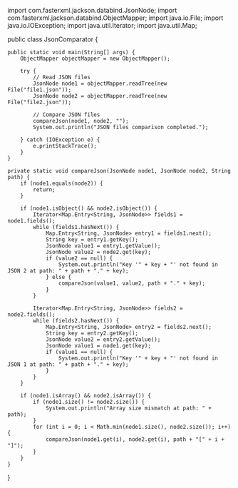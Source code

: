 import com.fasterxml.jackson.databind.JsonNode;
import com.fasterxml.jackson.databind.ObjectMapper;
import java.io.File;
import java.io.IOException;
import java.util.Iterator;
import java.util.Map;

public class JsonComparator {

    public static void main(String[] args) {
        ObjectMapper objectMapper = new ObjectMapper();

        try {
            // Read JSON files
            JsonNode node1 = objectMapper.readTree(new File("file1.json"));
            JsonNode node2 = objectMapper.readTree(new File("file2.json"));

            // Compare JSON files
            compareJson(node1, node2, "");
            System.out.println("JSON files comparison completed.");

        } catch (IOException e) {
            e.printStackTrace();
        }
    }

    private static void compareJson(JsonNode node1, JsonNode node2, String path) {
        if (node1.equals(node2)) {
            return;
        }

        if (node1.isObject() && node2.isObject()) {
            Iterator<Map.Entry<String, JsonNode>> fields1 = node1.fields();
            while (fields1.hasNext()) {
                Map.Entry<String, JsonNode> entry1 = fields1.next();
                String key = entry1.getKey();
                JsonNode value1 = entry1.getValue();
                JsonNode value2 = node2.get(key);
                if (value2 == null) {
                    System.out.println("Key '" + key + "' not found in JSON 2 at path: " + path + "." + key);
                } else {
                    compareJson(value1, value2, path + "." + key);
                }
            }

            Iterator<Map.Entry<String, JsonNode>> fields2 = node2.fields();
            while (fields2.hasNext()) {
                Map.Entry<String, JsonNode> entry2 = fields2.next();
                String key = entry2.getKey();
                JsonNode value2 = entry2.getValue();
                JsonNode value1 = node1.get(key);
                if (value1 == null) {
                    System.out.println("Key '" + key + "' not found in JSON 1 at path: " + path + "." + key);
                }
            }
        }

        if (node1.isArray() && node2.isArray()) {
            if (node1.size() != node2.size()) {
                System.out.println("Array size mismatch at path: " + path);
            }
            for (int i = 0; i < Math.min(node1.size(), node2.size()); i++) {
                compareJson(node1.get(i), node2.get(i), path + "[" + i + "]");
            }
        }
    }
}
